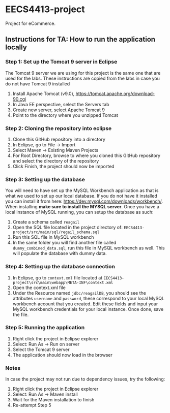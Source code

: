 # EECS4413-project
Project for eCommerce.

## Instructions for TA: How to run the application locally

### Step 1: Set up the Tomcat 9 server in Eclipse
The Tomcat 9 server we are using for this project is the same one that are used for the labs.
These instructions are copied from the labs in case you do not have Tomcat 9 installed
1. Install Apache Tomcat (v9.0), https://tomcat.apache.org/download-90.cgi
2. In Java EE perspective, select the Servers tab
3. Create new server, select Apache Tomcat 9
4. Point to the directory where you unzipped Tomcat

### Step 2: Cloning the repository into eclipse
1. Clone this GitHub repository into a directory
2. In Eclipse, go to File -> Import
3. Select Maven -> Existing Maven Projects
4. For Root Directory, browse to where you cloned this GitHub repository and select the directory of the repository
5. Click Finish, the project should now be imported

### Step 3: Setting up the database
You will need to have set up the MySQL Workbench application as that is what we used to set up our local database. If you do not have it installed
you can install it from here: https://dev.mysql.com/downloads/workbench/. When installing **make sure to install the MYSQL server**.
Once you have a local instance of MySQL running, you can setup the database as such:
1. Create a schema called `reagail`
2. Open the SQL file located in the project directory of: `EECS4413-project/src/main/sql/regail_schema.sql`
3. Run this SQL file in MySQL workbench
4. In the same folder you will find another file called `dummy_combined_data.sql`, run this file in MySQL workbench as well. This will populate the database with dummy data.

### Step 4: Setting up the database connection
1. In Eclipse, go to `context.xml` file located at `EECS4413-project\src\main\webapp\META-INF\context.xml`
2. Open the context.xml file
3. Under the Resource named `jdbc/reagailDB`, you should see the attributes `username` and `password`, these correspond to your local MySQL workbench account that you created. Edit these fields and input your MySQL workbench credentials for your local instance. Once done, save the file.

### Step 5: Running the application
1. Right click the project in Eclipse explorer
2. Select: Run As -> Run on server
3. Select the Tomcat 9 server
4. The application should now load in the browser

### Notes
In case the project may not run due to dependency issues, try the following:
1. Right click the project in Eclipse explorer
2. Select: Run As -> Maven install
3. Wait for the Maven installation to finish
4. Re-attempt Step 5
